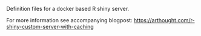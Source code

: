 Definition files for a docker based R shiny server.


For more information see accompanying blogpost: https://arthought.com/r-shiny-custom-server-with-caching
